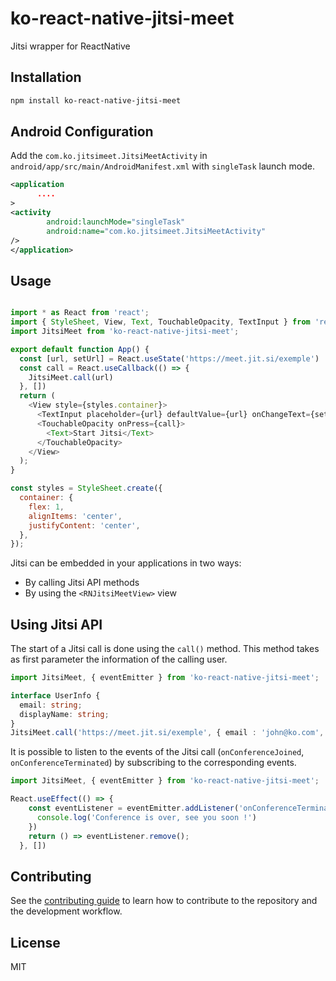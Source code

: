 # ko-react-native-jitsi-meet

Jitsi wrapper for ReactNative 

## Installation

```sh
npm install ko-react-native-jitsi-meet
```

## Android Configuration

Add the `com.ko.jitsimeet.JitsiMeetActivity` in `android/app/src/main/AndroidManifest.xml` with `singleTask` launch mode.

```xml
<application
      ....
>
<activity
        android:launchMode="singleTask"
        android:name="com.ko.jitsimeet.JitsiMeetActivity"
/>
</application>

```

## Usage

```js

import * as React from 'react';
import { StyleSheet, View, Text, TouchableOpacity, TextInput } from 'react-native';
import JitsiMeet from 'ko-react-native-jitsi-meet';

export default function App() {
  const [url, setUrl] = React.useState('https://meet.jit.si/exemple')
  const call = React.useCallback(() => {
    JitsiMeet.call(url)
  }, [])
  return (
    <View style={styles.container}>
      <TextInput placeholder={url} defaultValue={url} onChangeText={setUrl} />
      <TouchableOpacity onPress={call}>
        <Text>Start Jitsi</Text>
      </TouchableOpacity>
    </View>
  );
}

const styles = StyleSheet.create({
  container: {
    flex: 1,
    alignItems: 'center',
    justifyContent: 'center',
  },
});

```
Jitsi can be embedded in your applications in two ways:
- By calling Jitsi API methods 
- By using the `<RNJitsiMeetView>` view 

## Using Jitsi API

The start of a Jitsi call is done using the `call()` method. This method takes as first parameter the information of the calling user.

```ts
import JitsiMeet, { eventEmitter } from 'ko-react-native-jitsi-meet';

interface UserInfo {
  email: string;
  displayName: string;
}
JitsiMeet.call('https://meet.jit.si/exemple', { email : 'john@ko.com', displayName: 'John Doe' })
```

It is possible to listen to the events of the Jitsi call (`onConferenceJoined`, `onConferenceTerminated`) by subscribing to the corresponding events.

```js
import JitsiMeet, { eventEmitter } from 'ko-react-native-jitsi-meet';

React.useEffect(() => {
    const eventListener = eventEmitter.addListener('onConferenceTerminated', () => {
      console.log('Conference is over, see you soon !')
    })
    return () => eventListener.remove();
  }, [])
```


## Contributing

See the [contributing guide](CONTRIBUTING.md) to learn how to contribute to the repository and the development workflow.

## License

MIT
